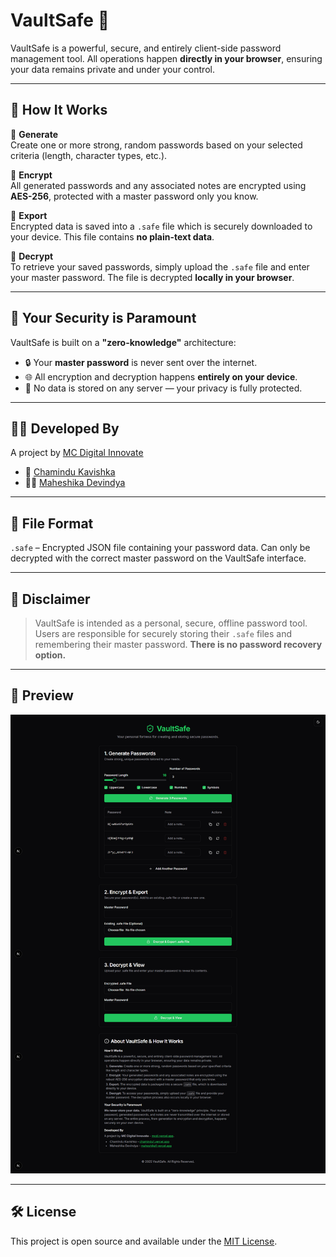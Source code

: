 # VaultSafe 🔐

VaultSafe is a powerful, secure, and entirely client-side password management tool. All operations happen **directly in your browser**, ensuring your data remains private and under your control.

---

## 🚀 How It Works

🔹 **Generate**  
Create one or more strong, random passwords based on your selected criteria (length, character types, etc.).

🔹 **Encrypt**  
All generated passwords and any associated notes are encrypted using **AES-256**, protected with a master password only you know.

🔹 **Export**  
Encrypted data is saved into a `.safe` file which is securely downloaded to your device. This file contains **no plain-text data**.

🔹 **Decrypt**  
To retrieve your saved passwords, simply upload the `.safe` file and enter your master password. The file is decrypted **locally in your browser**.

---

## 🔐 Your Security is Paramount

VaultSafe is built on a **"zero-knowledge"** architecture:

- 🔒 Your **master password** is never sent over the internet.
- 🌐 All encryption and decryption happens **entirely on your device**.
- 📂 No data is stored on any server — your privacy is fully protected.

---

## 👨‍💻 Developed By

A project by [MC Digital Innovate](https://mcdi.vercel.app)

- 👤 [Chamindu Kavishka](https://chamindu1.vercel.app)  
- 👩‍💻 [Maheshika Devindya](https://maheshika1.vercel.app)

---

## 📁 File Format

`.safe` – Encrypted JSON file containing your password data. Can only be decrypted with the correct master password on the VaultSafe interface.

---

## 📣 Disclaimer

> VaultSafe is intended as a personal, secure, offline password tool. Users are responsible for securely storing their `.safe` files and remembering their master password. **There is no password recovery option.**

---

## 📸 Preview

![Screenshot](src/ss.png)

---

## 🛠️ License

This project is open source and available under the [MIT License](LICENSE).
